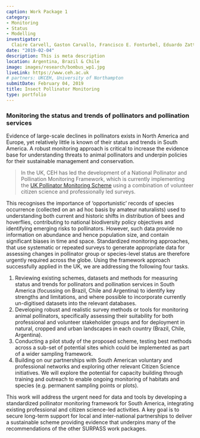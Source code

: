 ```yaml
---
caption: Work Package 1
category:
- Monitoring
- Status 
- Modelling
investigator: 
  Claire Carvell, Gaston Carvallo, Francisco E. Fonturbel, Eduardo Zattara, Tiago Mauricio Francoy, Bruno de Carvalho Albertini, Sheina Koffler, Natalia Pirani Ghilardi-Lopes, Etienne Americo Cartolano Junior, Charles Fernando dos Santo, Rob Boyds, Jeff Ollerton,
date: "2019-02-04"
description: This is meta description
location: Argentina, Brazil & Chile
image: images/research/bombus_wp1.jpg
liveLink: https://www.ceh.ac.uk
# partners: UKCEH, University of Northampton
submitDate: February 04, 2019
title: Insect Pollinator Monitoring
type: portfolio
---
```


### Monitoring the status and trends of pollinators and pollination services 

Evidence of large-scale declines in pollinators exists in North America and Europe, yet relatively little is known of their status and trends in South America. A robust monitoring approach is critical to increase the evidence base for understanding threats to animal pollinators and underpin policies for their sustainable management and conservation.

> In the UK, CEH has led the development of a National Pollinator and Pollination Monitoring Framework, which is currently implementing the [UK Pollinator Monitoring Scheme](https://www.ceh.ac.uk/our-science/projects/pollinator-monitoring) using a combination of volunteer citizen science and professionally led surveys.

This recognises the importance of ‘opportunistic’ records of species occurrence (collected on an ad hoc basis by amateur naturalists) used to understanding both current and historic shifts in distribution of bees and hoverflies, contributing to national biodiversity policy objectives and identifying emerging risks to pollinators. However, such data provide no information on abundance and hence population size, and contain significant biases in time and space. Standardized monitoring approaches, that use systematic or repeated surveys to generate appropriate data for assessing changes in pollinator group or species-level status are therefore urgently required across the globe. Using the framework approach successfully applied in the UK, we are addressing the following four tasks.

1. Reviewing existing schemes, datasets and methods for measuring status and trends for pollinators and pollination services in South America (focussing on Brazil, Chile and Argentina) to identify key strengths and limitations, and where possible to incorporate currently un-digitised datasets into the relevant databases.
2. Developing robust and realistic survey methods or tools for monitoring animal pollinators, specifically assessing their suitability for both professional and volunteer stakeholder groups and for deployment in natural, cropped and urban landscapes in each country (Brazil, Chile, Argentina).
3. Conducting a pilot study of the proposed scheme, testing best methods across a sub-set of potential sites which could be implemented as part of a wider sampling framework. 
4.	Building on our partnerships with South American voluntary and professional networks and exploring other relevant Citizen Science initiatives. We will explore the potential for capacity building through training and outreach to enable ongoing monitoring of habitats and species (e.g. permanent sampling points or plots). 

This work will address the urgent need for data and tools by developing a standardized pollinator monitoring framework for South America, integrating existing professional and citizen science-led activities. A key goal is to secure long-term support for local and inter-national partnerships to deliver a sustainable scheme providing evidence that underpins many of the recommendations of the other SURPASS work packages.